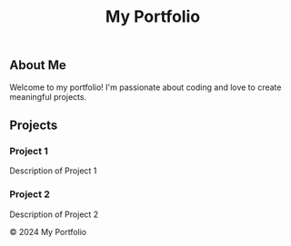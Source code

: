 <!DOCTYPE html>
<html lang="en">
<head>
    <meta charset="UTF-8">
    <meta name="viewport" content="width=device-width, initial-scale=1.0">
</head>
<body>
    <header>
        <h1>My Portfolio</h1>
    </header>
    <main>
        <section class="intro">
            <h2>About Me</h2>
            <p>Welcome to my portfolio! I'm passionate about coding and love to create meaningful projects.</p>
        </section>
        <section class="projects">
            <h2>Projects</h2>
            <div class="project">
                <h3>Project 1</h3>
                <p>Description of Project 1</p>
            </div>
            <div class="project">
                <h3>Project 2</h3>
                <p>Description of Project 2</p>
            </div>
            <!-- Add more projects as needed -->
        </section>
    </main>
    <footer>
        <p>© 2024 My Portfolio</p>
    </footer>
</body>
</html>
